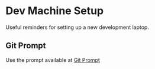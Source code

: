 # Dev Machine Setup
Useful reminders for setting up a new development laptop. 

## Git Prompt
Use the prompt available at [Git Prompt](https://github.com/magicmonty/bash-git-prompt)


